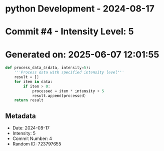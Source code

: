 ﻿# python Development - 2024-08-17
# Commit #4 - Intensity Level: 5
# Generated on: 2025-06-07 12:01:55
```python
def process_data_4(data, intensity=5):
    '''Process data with specified intensity level'''
    result = []
    for item in data:
        if item > 0:
            processed = item * intensity + 5
            result.append(processed)
    return result
```
## Metadata
- Date: 2024-08-17
- Intensity: 5
- Commit Number: 4
- Random ID: 723797655
